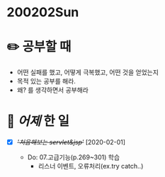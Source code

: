 # 200202Sun

# :pencil2: 공부할 때

- 어떤 실패를 했고, 어떻게 극복했고, 어떤 것을 얻었는지
- 목적 있는 공부를 해라.
- 왜? 를 생각하면서 공부해라

<!-- # 🌞 오늘의 _명언_ -->

# 📅 _어제_ 한 일

- [x] ~~_*'처음해보는 servlet&jsp'*_~~ [2020-02-01]

  - Do: 07.고급기능(p.269~301) 학습
    - 리스너 이벤트, 오류처리(ex.try catch..)

<!-- # :memo: _TDL(To Do List)_ -->

<!-- ❌🔺❎🔼 -->

<!-- **G**:Goal(목표)<br> -->
<!-- **D**:Do(했음) -->

<!-- # 📚 _TIL(Today I Learned)_ -->

<!-- # 📖 _독서_ 마라톤 -->

<!-- - [x] ~~_[이펙티브자바(3판)\_조슈아 블로크](https://github.com/DevLimK1/TIL/blob/master/%EB%8F%85%EC%84%9C%EB%A7%88%EB%9D%BC%ED%86%A4/%EC%9D%B4%ED%8E%99%ED%8B%B0%EB%B8%8C%EC%9E%90%EB%B0%943-E.md)_~~ [2020-01-18]
  - 읽은 page: p.23~39 / p.482 -->

<!-- * [x] ~~_'자바성능튜닝이야기'_~~ [2020-01-13]
  - p.41~p.56 -->

<!-- - [x] ~~_'CODE'_~~ [2020-01-11]
  - p.115~143 -->

<!-- # 💪 개발자라면 _운동_ 은 필수! -->

<!-- - [x] ~~_*헬스491일차 in 면목2동헬스장 06:30~08:00*_~~ [2020-01-31] -->

<!-- # :newspaper: 오늘 읽은 _it 개발, 기술 관련 기사, 블로그_ -->

<!-- # :disappointed: 오늘 _아쉬웠던 점_.. -->

<!-- # 📅 _내일_ 할 일 -->

  <!-- # 🛌 오늘 하루 _마무리_ 하며.. -->
